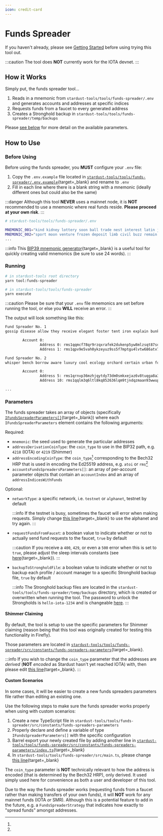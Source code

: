 ```yaml
---
icon: credit-card
---
```


# Funds Spreader

If you haven't already, please see [Getting Started](../getting-started.md) before using trying this tool out.

:::caution
The tool does **NOT** currently work for the IOTA devnet.
:::

## How it Works

Simply put, the funds spreader tool...

1. Reads in a mnemonic from `stardust-tools/tools/funds-spreader/.env` and generates accounts and addresses at specific indices
2. Requests funds from a faucet to every generated address
3. Creates a Stronghold backup in `stardust-tools/tools/funds-spreader/temp/backups`

Please [see below](#parameters) for more detail on the available parameters.

## How to Use

### Before Using

Before using the funds spreader, you **MUST** configure your `.env` file:

1. Copy the `.env.example` file located in [`stardust-tools/tools/funds-spreader/.env.example`](https://github.com/maxwellmattryan/stardust-tools/blob/develop/tools/funds-spreader/.env.example){target=\_blank} and rename to `.env`
2. Fill in each line where there is a blank string with a mnemonic (ideally different ones but could also be the same)

:::danger
Although this tool **NEVER** uses a mainnet node, it is **NOT** recommended to use a mnemonic where real funds reside. **Please proceed at your own risk**.
:::

```bash
# stardust-tools/tools/funds-spreader/.env

MNEMONIC_001="kind kidney lottery soon ball trade nest interest latin joke oval acoustic badge engine ship chunk address front art dog wine toilet casual cost"
MNEMONIC_002="sport moon venture frozen deposit limb civil buzz remain recall mercy monitor soldier elbow lemon make motor observe inform hip coffee bacon eye way"
...
```

:::info
This [BIP39 mnemonic generator](https://iancoleman.io/bip39/){target=_blank} is a useful tool for quickly creating valid mnemonics (be sure to use 24 words).
:::

### Running

```bash
# in stardust-tools root directory
yarn tool:funds-spreader

# in stardust-tools/tools/funds-spreader
yarn execute
```

:::caution
Please be sure that your `.env` file mnemonics are set before running the tool, or else you **WILL** receive an error.
:::

The output will look something like this:

```bash
Fund Spreader No. 1
gossip disease allow they receive elegant foster tent iron explain bunker apology boring organ best system hospital ginger volcano chief catalog oval usual theme

        Account 0:
                Address 0: rms1qqmcf78qr9rzqxrafek2dukenp5yw8mlzsqt87sdj4g2wzvjax3x6ectee0
                Address 1: rms1qpv9e5vah0ykzeyuz9ss5f7mptgu4lvtw686atv73z37amvp4zyq7tpgndy

Fund Spreader No. 2
whisper bench borrow aware luxury cool ecology orchard certain urban force cradle detail minute emotion roof trophy enhance sadness meadow ignore merry before blanket

        Account 0:
                Address 5: rms1qrnvp36mzhjqytdy73dm0smkxejaz6v8tuqga8a3vs96ttzfu23ls92ucca
                Address 10: rms1qqlm3q6ltl8kq852636lqm9tjndqzmaan93wwup4gp28ve9gqwudyy660ay

...
```

### Parameters

The funds spreader takes an array of objects (specifically [`IFundsSpreaderParameters[]`](https://github.com/maxwellmattryan/stardust-tools/blob/develop/tools/funds-spreader/src/interfaces/funds-spreader-parameters.interface.ts#L8){target=\_blank}) where each `IFundsSpreaderParameters` element contains the following arguments:

Required:

-   `mnemonic`: the seed used to generate the particular addresses
-   `addressDerivationCoinType`: the `coin_type` to use in the BIP32 path, e.g. `4218` (IOTA) or `4219` (Shimmer)
-   `addressEncodingCoinType`: the `coin_type`[^1] corresponding to the Bech32 HRP that is used in encoding the Ed25519 address, e.g. `atoi` or `rms`[^2]
-   `accountsFundsSpreadersParameters[]`: an array of per-account parameter objects that contain an `accountIndex` and an array of `addressIndicesWithFunds`

Optional:

- `networkType`: a specific network, i.e. `testnet` or `alphanet`, testnet by default

    :::info
    If the testnet is busy, sometimes the faucet will error when making requests. Simply change [this line](https://github.com/maxwellmattryan/stardust-tools/blob/develop/tools/funds-spreader/src/constants/funds-spreaders-parameters/shimmer-claiming-funds-spreaders-parameters.ts#L176){target=_blank} to use the alphanet and try again.
    :::

- `requestFundsFromFaucet`: a boolean value to indicate whether or not to actually send fund requests to the faucet, `true` by default

    :::caution
    If you receive a `400`, `429`, or even a `500` error when this is set to `true`, please adjust the sleep intervals constants (see [here](https://github.com/maxwellmattryan/stardust-tools/blob/develop/tools/funds-spreader/src/constants/sleep.constants.ts){target=_blank}).
    :::

- `backupToStrongholdFile`: a boolean value to indicate whether or not to backup each profile / account manager to a specific Stronghold backup file, `true` by default

    :::info
    The Stronghold backup files are located in the `stardust-tools/tools/funds-spreader/temp/backups` directory, which is created or overwritten when running the tool.
    The password to unlock the Strongholds is `hello-iota-1234` and is changeable [here](https://github.com/maxwellmattryan/stardust-tools/blob/develop/tools/funds-spreader/src/constants/stronghold-password.constant.ts#L4).
    :::

#### Shimmer Claiming

By default, the tool is setup to use the specific parameters for Shimmer claiming (reason being that this tool was originally created for testing this functionality in Firefly).

Those parameters are located in [`stardust-tools/tools/funds-spreader/src/constants/funds-spreaders-parameters`](https://github.com/maxwellmattryan/stardust-tools/tree/develop/tools/funds-spreader/src/constants/funds-spreaders-parameters){target=\_blank}.

:::info
If you wish to change the `coin_type` parameter that the addresses are _derived_ (**NOT** _encoded_ as Stardust hasn't yet reached IOTA) with, then please edit [this line](https://github.com/maxwellmattryan/stardust-tools/blob/develop/tools/funds-spreader/src/constants/funds-spreaders-parameters/shimmer-claiming-funds-spreaders-parameters.ts#L173){target=\_blank}.
:::

#### Custom Scenarios

In some cases, it will be easier to create a new funds spreaders parameters file rather than editing an existing one.

Use the following steps to make sure the funds spreader works properly when using with custom scenarios:

1. Create a new TypeScript file in `stardust-tools/tools/funds-spreader/src/constants/funds-spreaders-parameters`
2. Properly declare and define a variable of type `IFundsSpreaderParameters[]` with the specific configuration
3. Barrel export your newly created file by adding another line in [`stardust-tools/tools/funds-spreader/src/constants/funds-spreaders-parameters/index.ts`](https://github.com/maxwellmattryan/stardust-tools/blob/develop/tools/funds-spreader/src/constants/funds-spreaders-parameters/index.ts){target=\_blank}
4. In `stardust-tools/tools/funds-spreader/src/main.ts`, please change [this line](https://github.com/maxwellmattryan/stardust-tools/blob/develop/tools/funds-spreader/src/main.ts#L9){target=\_blank}

[^1]:
The `coin_type` parameter is **NOT** technically relevant to how the address is encoded (that is determined by the Bech32 HRP), only derived.
It used simply used here for convenience as both a user and developer of this tool.

[^2]:
Due to the way the funds spreader works (requesting funds from a faucet rather than making transfers of your own funds), it will **NOT** work for any mainnet funds (IOTA _or_ SMR).
Although this is a potential feature to add in the future, e.g. a `FundsSpreaderStrategy` that indicates how exactly to "spread funds" amongst addresses.
